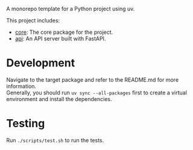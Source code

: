 A monorepo template for a Python project using uv.

This project includes:

- [core](./src/core): The core package for the project.
- [api](./src/api): An API server built with FastAPI.

# Development

Navigate to the target package and refer to the README.md for more information.  
Generally, you should run `uv sync --all-packages` first to create a virtual environment and install the dependencies.

# Testing

Run `./scripts/test.sh` to run the tests.
